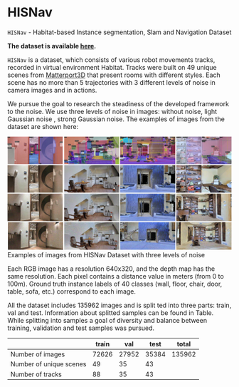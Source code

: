 # HISNav
`HISNav` - Habitat-based Instance segmentation, Slam and Navigation Dataset

**The dataset is available [here](https://drive.google.com/drive/folders/1o6O2CB5Q9YQfei7OrRm-xhHB5yqResY6?usp=sharing).**

`HISNav` is a dataset, which consists of various robot movements tracks, recorded in virtual environment Habitat. Tracks were built on 49 unique scenes from [Matterport3D](https://niessner.github.io/Matterport/) that present rooms with different styles. Each scene has no more than 5 trajectories with 3 different levels of noise in camera images and in actions.

We pursue the goal to research the steadiness of the developed framework to the noise. We use three levels of noise in images: without noise, light Gaussian noise , strong Gaussian noise. The examples of images from the dataset are shown here:

![](imgs/Figure_Dataset_Images.jpg)
Examples of images from HISNav Dataset with three levels of noise

Each RGB image has a resolution 640x320, and the depth map has the same resolution. Each pixel contains a distance value in meters (from 0 to 100m). Ground truth instance labels of 40 classes (wall, floor, chair, door, table, sofa, etc.) correspond to each image. 

All the dataset includes 135962 images and is split ted into three parts: train, val and test. Information about splitted samples can be found in Table. While splitting into samples a goal of diversity and balance between training, validation and test samples was pursued.

|                                            | train  | val    | test   | total  |
|--------------------------------------------|--------|--------|--------|--------|
| Number of images                           | 72626  | 27952  | 35384  | 135962 |
| Number of unique scenes                    |     49 |     35 |     43 |        |
| Number of tracks                           |     88 |     35 |     43 |        |

<!---
  **Number of instances per class (40 classes)**
|                                            | train  | val    | test   | total  |
|--------------------------------------------|--------|--------|--------|--------|
| wall                                       | 420782 | 171545 | 231628 | 823955 |
| floor                                      | 181355 |  73785 |  94042 | 349182 |
| chair                                      | 153759 |  54164 |  59711 | 267634 |
| door                                       | 228804 |  83998 | 103098 | 415900 |
| table                                      |  76787 |  33727 |  37339 | 147853 |
| picture                                    |  80842 |  31947 |  39932 | 152721 |
| cabinet                                    |  37649 |  18275 |  21674 |  77598 |
| cushion                                    |  47449 |  25205 |  23442 |  96096 |
| window                                     | 110639 |  35525 |  54558 | 200722 |
| sofa                                       |  24254 |  10277 |  10999 |  45530 |
| bed                                        |  19651 |   8117 |  10491 |  38259 |
| curtain                                    |  45786 |  14236 |  16187 |  76209 |
| chest_of_drawers                           |  16311 |   5817 |   8023 |  30151 |
| plant                                      |  36286 |  19104 |  27240 |  82630 |
| sink                                       |   7002 |   3014 |   3275 |  13291 |
| stairs                                     |  19337 |   6359 |  11485 |  37181 |
| ceiling                                    | 139829 |  55721 |  81929 | 277479 |
| toilet                                     |   1948 |   1219 |   1444 |   4611 |
| stool                                      |  14721 |   6572 |   9056 |  30349 |
| towel                                      |   6082 |   3201 |   4642 |  13925 |
| mirror                                     |  14857 |   5987 |   6692 |  27536 |
| tv_monitor                                 |  13440 |   5357 |   8471 |  27268 |
| shower                                     |   5987 |   1166 |   1726 |   8879 |
| column                                     |  31210 |  11130 |  10720 |  53060 |
| bathtub                                    |   3854 |   1465 |   1571 |   6890 |
| counter                                    |  15917 |   6626 |   9077 |  31620 |
| fireplace                                  |   7218 |   2337 |   1960 |  11515 |
| lighting                                   |  33907 |   9153 |  15949 |  59009 |
| beam                                       |   5514 |   1490 |   3183 |  10187 |
| railing                                    |  23927 |   9405 |  12778 |  46110 |
| shelving                                   |  22927 |  11515 |  14981 |  49423 |
| blinds                                     |   2150 |    782 |   1061 |   3993 |
| gym_equipment                              |    868 |    372 |    495 |   1735 |
| seating                                    |  19521 |   4747 |   7178 |  31446 |
| board_panel                                |   1498 |     67 |    398 |   1963 |
| furniture                                  |   3140 |    967 |   1277 |   5384 |
| appliances                                 |   7839 |   2691 |   3745 |  14275 |
| clothes                                    |    586 |    561 |    634 |   1781 |
| objects                                    | 113931 |  45902 |  59614 | 219447 |
| misc                                       | 223810 |  87047 | 126577 | 437434 |
-->
